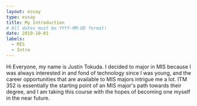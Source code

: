 ```yaml
---
layout: essay
type: essay
title: My Introduction
# All dates must be YYYY-MM-DD format!
date: 2019-10-01
labels:
  - MIS
  - Intro
---
```

Hi Everyone, my name is Justin Tokuda. I decided to major in MIS because I was always interested in and fond of technology since I was young, and the career opportunities that are available to MIS majors intrigue me a lot. ITM 352 is essentially the starting point of an MIS major's path towards their degree, and I am taking this course with the hopes of becoming one myself in the near future. 

